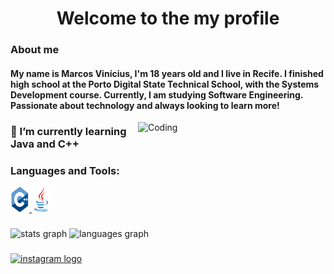 <h1 align = "center"> Welcome to the my profile </h1>
<h3 align = "left"> About me<br>
<h4>
My name is Marcos Vinícius, I'm 18 years old and I live in Recife. I finished high school at the Porto Digital State Technical School, with the Systems Development course. Currently, I am studying Software Engineering. Passionate about technology and always looking to learn more! </h4>

</h3>


<img align="right" alt="Coding" width="300" src="https://media1.tenor.com/m/tKUzbi783KwAAAAd/bers.gif">


<h3> 📓 I’m currently learning Java and C++ </h3> 

<h3 align="left">Languages and Tools:</h3>
 </a> <a href="https://www.w3schools.com/cpp/" target="_blank" rel="noreferrer"> <img src="https://raw.githubusercontent.com/devicons/devicon/master/icons/cplusplus/cplusplus-original.svg" alt="cplusplus" width="30" height="40"/> </a> 
 <a href="https://www.java.com" target="_blank" rel="noreferrer"> <img src="https://raw.githubusercontent.com/devicons/devicon/master/icons/java/java-original.svg" alt="java" width="30" height="40"/> </a>

###
 <div align="left">

  <img src="https://github-readme-stats.vercel.app/api?username=VinizinXpl&hide_title=false&hide_rank=false&show_icons=true&include_all_commits=true&count_private=true&disable_animations=false&theme=dark&locale=en&hide_border=false" height="130" alt="stats graph"  />
  <img src="https://github-readme-stats.vercel.app/api/top-langs?username=VinizinXpl&locale=en&hide_title=false&layout=compact&card_width=320&langs_count=5&theme=dark&hide_border=false" height="100" alt="languages graph"  />
</div>

###

<div align="left">
  <a href="https://www.instagram.com/vini.limasxz/" target="_blank">
    <img src="https://img.shields.io/static/v1?message=Instagram&logo=instagram&label=&color=E4405F&logoColor=white&labelColor=&style=for-the-badge" height="35" alt="instagram logo"  />
  </a>
</div>
